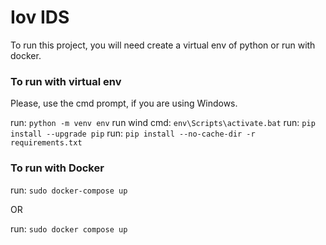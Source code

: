 # Iov IDS

To run this project, you will need create a virtual env of python or run with docker.

### To run with virtual env

Please, use the cmd prompt, if you are using Windows.

run: `python -m venv env`
run wind cmd: `env\Scripts\activate.bat`
run: `pip install --upgrade pip`
run: `pip install --no-cache-dir -r requirements.txt`

### To run with Docker

run: `sudo docker-compose up`

OR

run: `sudo docker compose up`
